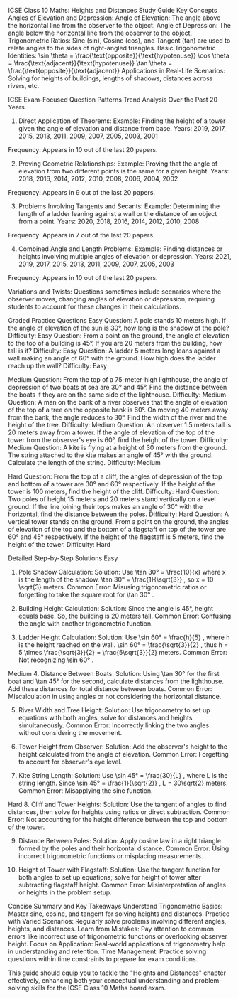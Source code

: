 
ICSE Class 10 Maths: Heights and Distances Study Guide
Key Concepts
Angles of Elevation and Depression: 
Angle of Elevation: The angle above the horizontal line from the observer to the object.
Angle of Depression: The angle below the horizontal line from the observer to the object.
Trigonometric Ratios: 
Sine (sin), Cosine (cos), and Tangent (tan) are used to relate angles to the sides of right-angled triangles.
Basic Trigonometric Identities: 
\sin \theta = \frac{\text{opposite}}{\text{hypotenuse}}
\cos \theta = \frac{\text{adjacent}}{\text{hypotenuse}}
\tan \theta = \frac{\text{opposite}}{\text{adjacent}}
Applications in Real-Life Scenarios: 
Solving for heights of buildings, lengths of shadows, distances across rivers, etc.

ICSE Exam-Focused Question Patterns
Trend Analysis Over the Past 20 Years
1. Direct Application of Theorems:
Example: Finding the height of a tower given the angle of elevation and distance from base.
Years: 2019, 2017, 2015, 2013, 2011, 2009, 2007, 2005, 2003, 2001

Frequency: Appears in 10 out of the last 20 papers.

2. Proving Geometric Relationships:
Example: Proving that the angle of elevation from two different points is the same for a given height.
Years: 2018, 2016, 2014, 2012, 2010, 2008, 2006, 2004, 2002

Frequency: Appears in 9 out of the last 20 papers.

3. Problems Involving Tangents and Secants:
Example: Determining the length of a ladder leaning against a wall or the distance of an object from a point.
Years: 2020, 2018, 2016, 2014, 2012, 2010, 2008

Frequency: Appears in 7 out of the last 20 papers.

4. Combined Angle and Length Problems:
Example: Finding distances or heights involving multiple angles of elevation or depression.
Years: 2021, 2019, 2017, 2015, 2013, 2011, 2009, 2007, 2005, 2003

Frequency: Appears in 10 out of the last 20 papers.

Variations and Twists:
Questions sometimes include scenarios where the observer moves, changing angles of elevation or depression, requiring students to account for these changes in their calculations.

Graded Practice Questions
Easy
Question: A pole stands 10 meters high. If the angle of elevation of the sun is 30°, how long is the shadow of the pole?
Difficulty: Easy
Question: From a point on the ground, the angle of elevation to the top of a building is 45°. If you are 20 meters from the building, how tall is it?
Difficulty: Easy
Question: A ladder 5 meters long leans against a wall making an angle of 60° with the ground. How high does the ladder reach up the wall?
Difficulty: Easy

Medium
Question: From the top of a 75-meter-high lighthouse, the angle of depression of two boats at sea are 30° and 45°. Find the distance between the boats if they are on the same side of the lighthouse.
Difficulty: Medium
Question: A man on the bank of a river observes that the angle of elevation of the top of a tree on the opposite bank is 60°. On moving 40 meters away from the bank, the angle reduces to 30°. Find the width of the river and the height of the tree.
Difficulty: Medium
Question: An observer 1.5 meters tall is 20 meters away from a tower. If the angle of elevation of the top of the tower from the observer's eye is 60°, find the height of the tower.
Difficulty: Medium
Question: A kite is flying at a height of 30 meters from the ground. The string attached to the kite makes an angle of 45° with the ground. Calculate the length of the string.
Difficulty: Medium

Hard
Question: From the top of a cliff, the angles of depression of the top and bottom of a tower are 30° and 60° respectively. If the height of the tower is 100 meters, find the height of the cliff.
Difficulty: Hard
Question: Two poles of height 15 meters and 20 meters stand vertically on a level ground. If the line joining their tops makes an angle of 30° with the horizontal, find the distance between the poles.
Difficulty: Hard
Question: A vertical tower stands on the ground. From a point on the ground, the angles of elevation of the top and the bottom of a flagstaff on top of the tower are 60° and 45° respectively. If the height of the flagstaff is 5 meters, find the height of the tower.
Difficulty: Hard

Detailed Step-by-Step Solutions
Easy
1. Pole Shadow Calculation:
Solution: 
Use 
\tan 30° = \frac{10}{x}
 where 
x
 is the length of the shadow. 
\tan 30° = \frac{1}{\sqrt{3}}
, so 
x = 10 \sqrt{3}
 meters.
Common Error: Misusing trigonometric ratios or forgetting to take the square root for 
\tan 30°
.

2. Building Height Calculation:
Solution: 
Since the angle is 45°, height equals base. So, the building is 20 meters tall.
Common Error: Confusing the angle with another trigonometric function.

3. Ladder Height Calculation:
Solution: 
Use 
\sin 60° = \frac{h}{5}
, where 
h
 is the height reached on the wall. 
\sin 60° = \frac{\sqrt{3}}{2}
, thus 
h = 5 \times \frac{\sqrt{3}}{2} = \frac{5\sqrt{3}}{2}
 meters.
Common Error: Not recognizing 
\sin 60°
.

Medium
4. Distance Between Boats:
Solution: 
Using 
\tan 30°
 for the first boat and 
\tan 45°
 for the second, calculate distances from the lighthouse. Add these distances for total distance between boats.
Common Error: Miscalculation in using angles or not considering the horizontal distance.

5. River Width and Tree Height:
Solution: 
Use trigonometry to set up equations with both angles, solve for distances and heights simultaneously.
Common Error: Incorrectly linking the two angles without considering the movement.

6. Tower Height from Observer:
Solution: 
Add the observer's height to the height calculated from the angle of elevation.
Common Error: Forgetting to account for observer's eye level.

7. Kite String Length:
Solution: 
Use 
\sin 45° = \frac{30}{L}
, where 
L
 is the string length. Since 
\sin 45° = \frac{1}{\sqrt{2}}
, 
L = 30\sqrt{2}
 meters.
Common Error: Misapplying the sine function.

Hard
8. Cliff and Tower Heights:
Solution: 
Use the tangent of angles to find distances, then solve for heights using ratios or direct subtraction.
Common Error: Not accounting for the height difference between the top and bottom of the tower.

9. Distance Between Poles:
Solution: 
Apply cosine law in a right triangle formed by the poles and their horizontal distance.
Common Error: Using incorrect trigonometric functions or misplacing measurements.

10. Height of Tower with Flagstaff:
Solution: 
Use the tangent function for both angles to set up equations; solve for height of tower after subtracting flagstaff height.
Common Error: Misinterpretation of angles or heights in the problem setup.

Concise Summary and Key Takeaways
Understand Trigonometric Basics: Master sine, cosine, and tangent for solving heights and distances.
Practice with Varied Scenarios: Regularly solve problems involving different angles, heights, and distances.
Learn from Mistakes: Pay attention to common errors like incorrect use of trigonometric functions or overlooking observer height.
Focus on Application: Real-world applications of trigonometry help in understanding and retention.
Time Management: Practice solving questions within time constraints to prepare for exam conditions.

This guide should equip you to tackle the "Heights and Distances" chapter effectively, enhancing both your conceptual understanding and problem-solving skills for the ICSE Class 10 Maths board exam.